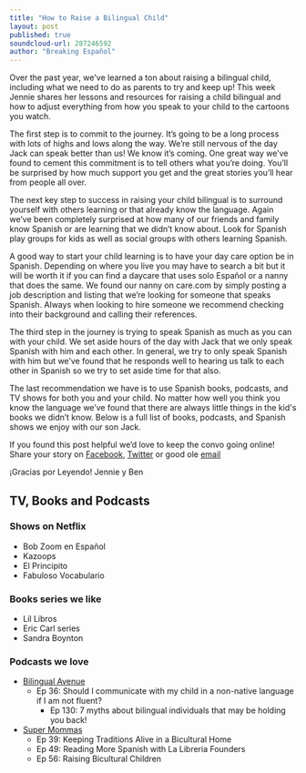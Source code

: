 ```yaml
---
title: "How to Raise a Bilingual Child"
layout: post
published: true
soundcloud-url: 287246592
author: "Breaking Español"
---
```

Over the past year, we've learned a ton about raising a bilingual child, including what we need to do as parents to try and keep up! This week Jennie shares her lessons and resources for raising a child bilingual and how to adjust everything from how you speak to your child to the cartoons you watch.

The first step is to commit to the journey. It’s going to be a long process with lots of highs and lows along the way. We’re still nervous of the day Jack can speak better than us! We know it’s coming. One great way we’ve found to cement this commitment is to tell others what you’re doing. You’ll be surprised by how much support you get and the great stories you’ll hear from people all over.

The next key step to success in raising your child bilingual is to surround yourself with others learning or that already know the language. Again we’ve been completely surprised at how many of our friends and family know Spanish or are learning that we didn’t know about. Look for Spanish play groups for kids as well as social groups with others learning Spanish.

A good way to start your child learning is to have your day care option be in Spanish. Depending on where you live you may have to search a bit but it will be worth it if you can find a daycare that uses solo Español or a nanny that does the same. We found our nanny on care.com by simply posting a job description and listing that we’re looking for someone that speaks Spanish. Always when looking to hire someone we recommend checking into their background and calling their references.

The third step in the journey is trying to speak Spanish as much as you can with your child. We set aside hours of the day with Jack that we only speak Spanish with him and each other. In general, we try to only speak Spanish with him but we’ve found that he responds well to hearing us talk to each other in Spanish so we try to set aside time for that also.

The last recommendation we have is to use Spanish books, podcasts, and TV shows for both you and your child. No matter how well you think you know the language we’ve found that there are always little things in the kid's books we didn’t know. Below is a full list of books, podcasts, and Spanish shows we enjoy with our son Jack.

If you found this post helpful we’d love to keep the convo going online! Share your story on [Facebook](https://www.facebook.com/breakingespanol), [Twitter](https://twitter.com/breakingespanol) or good ole [email](/contact)

¡Gracias por Leyendo!
Jennie y Ben

## TV, Books and Podcasts

### Shows on Netflix
 - Bob Zoom en Español
 - Kazoops
 - El Principito
 - Fabuloso Vocabulario

### Books series we like
 - Lil Libros
 - Eric Carl series
 - Sandra Boynton

### Podcasts we love
 - [Bilingual Avenue](https://www.bilingualavenue.com/podcasts/)
   - Ep 36: Should I communicate with my child in a non-native language if I am not fluent?
	 - Ep 130: 7 myths about bilingual individuals that may be holding you back!
 - [Super Mommas](http://www.supermamaspodcast.com/)
   - Ep 39: Keeping Traditions Alive in a Bicultural Home
   - Ep 49: Reading More Spanish with La Libreria Founders
   - Ep 56: Raising Bicultural Children
